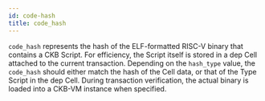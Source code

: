 ```yaml
---
id: code-hash
title: code_hash
---
```


`code_hash` represents the hash of the ELF-formatted RISC-V binary that contains a CKB Script. For efficiency, the Script itself is stored in a dep Cell attached to the current transaction. Depending on the `hash_type` value, the `code_hash` should either match the hash of the Cell data, or that of the Type Script in the dep Cell. During transaction verification, the actual binary is loaded into a CKB-VM instance when specified.
